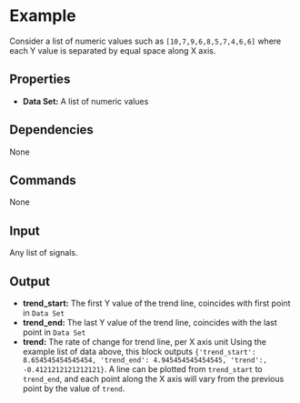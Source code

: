 Example
===========

Consider a list of numeric values such as `[10,7,9,6,8,5,7,4,6,6]` where each Y value is separated by equal space along X axis.

Properties
--------------
* **Data Set:** A list of numeric values

Dependencies
----------------
None

Commands
----------------
None

Input
-------
Any list of signals.

Output
---------
* **trend_start:** The first Y value of the trend line, coincides with first point in `Data Set`
* **trend_end:** The last Y value of the trend line, coincides with the last point in `Data Set`
* **trend:** The rate of change for trend line, per X axis unit
Using the example list of data above, this block outputs `{'trend_start': 8.654545454545454, 'trend_end': 4.945454545454545, 'trend':, -0.4121212121212121}`. A line can be plotted from `trend_start` to `trend_end`, and each point along the X axis will vary from the previous point by the value of `trend`.

